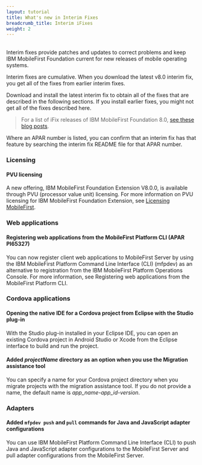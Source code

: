 ```yaml
---
layout: tutorial
title: What's new in Interim Fixes
breadcrumb_title: Interim iFixes
weight: 2
---
```

<br/>
Interim fixes provide patches and updates to correct problems and keep IBM MobileFirst Foundation current for new releases of mobile operating systems.

Interim fixes are cumulative. When you download the latest v8.0 interim fix, you get all of the fixes from earlier interim fixes.

Download and install the latest interim fix to obtain all of the fixes that are described in the following sections. If you install earlier fixes, you might not get all of the fixes described here.

> For a list of iFix releases of IBM MobileFirst Foundation 8.0, [see these blog posts]({{site.baseurl}}/blog/tag/iFix_8.0/).

Where an APAR number is listed, you can confirm that an interim fix has that feature by searching the interim fix README file for that APAR number.

### Licensing
#### PVU licensing
A new offering, IBM MobileFirst Foundation Extension V8.0.0, is available through PVU (processor value unit) licensing. For more information on PVU licensing for IBM MobileFirst Foundation Extension, see [Licensing MobileFirst](../../licensing).

### Web applications
#### Registering web applications from the MobileFirst Platform CLI (APAR PI65327)
You can now register client web applications to MobileFirst Server by using the IBM MobileFirst Platform Command Line Interface (CLI) (mfpdev) as an alternative to registration from the IBM MobileFirst Platform Operations Console. For more information, see Registering web applications from the MobileFirst Platform CLI.

### Cordova applications
#### Opening the native IDE for a Cordova project from Eclipse with the Studio plug-in
With the Studio plug-in installed in your Eclipse IDE, you can open an existing Cordova project in Android Studio or Xcode from the Eclipse interface to build and run the project.

#### Added *projectName* directory as an option when you use the Migration assistance tool
You can specify a name for your Cordova project directory when you migrate projects with the migration assistance tool. If you do not provide a name, the default name is *app_name-app_id-version*.

### Adapters
#### Added `mfpdev push` and `pull` commands for Java and JavaScript adapter configurations
You can use IBM MobileFirst Platform Command Line Interface (CLI) to push Java and JavaScript adapter configurations to the MobileFirst Server and pull adapter configurations from the MobileFirst Server.